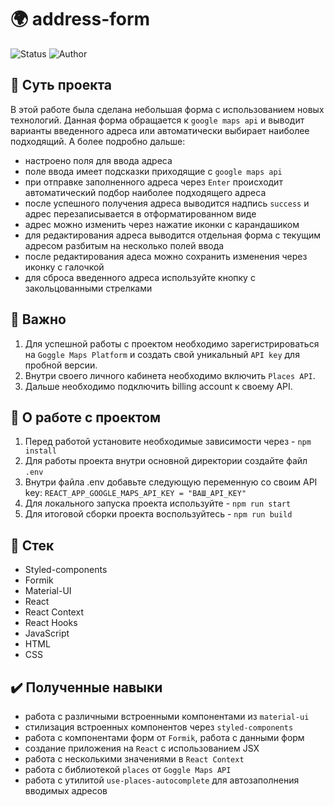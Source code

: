 # :earth_africa: address-form

<p>
  <img alt="Status" src="https://img.shields.io/badge/status-released-green" >
  <img alt="Author" src="https://img.shields.io/badge/author-MaximSinyukov-blue" />
</p>

## :scroll: Суть проекта

В этой работе была сделана небольшая форма с использованием новых технологий. Данная форма обращается к `google maps api` и выводит варианты введенного адреса или автоматически выбирает наиболее подходящий. А более подробно дальше:

* настроено поля для ввода адреса
* поле ввода имеет подсказки приходящие с `google maps api`
* при отправке заполненного адреса через `Enter` происходит автоматический подбор наиболее подходящего адреса
* после успешного получения адреса выводится надпись `success` и адрес перезаписывается в отформатированном виде
* адрес можно изменить через нажатие иконки с карандашиком
* для редактирования адреса выводится отдельная форма с текущим адресом разбитым на несколько полей ввода
* после редактирования адеса можно сохранить изменения через иконку с галочкой
* для сброса введенного адреса используйте кнопку с закольцованными стрелками

## :lobster: Важно

1. Для успешной работы с проектом необходимо зарегистрироваться на `Goggle Maps Platform` и создать свой уникальный `API key` для пробной версии.
2. Внутри своего личного кабинета необходимо включить `Places API`.
3. Дальше необходимо подключить billing account к своему API.

## :wrench: О работе с проектом

1. Перед работой установите необходимые зависимости через - `npm install`
2. Для работы проекта внутри основной директории создайте файл `.env`
3. Внутри файла .env добавьте следующую переменную со своим API key: ` REACT_APP_GOOGLE_MAPS_API_KEY = "ВАШ_API_KEY" `
4. Для локального запуска проекта используйте - `npm run start`
5. Для итоговой сборки проекта воспользуйтесь - `npm run build`

## :robot: Стек

- Styled-components
- Formik
- Material-UI
- React
- React Context
- React Hooks
- JavaScript
- HTML
- CSS

## :heavy_check_mark: Полученные навыки

* работа с различными встроенными компонентами из `material-ui`
* стилизация встроенных компонентов через `styled-components`
* работа с компонентами форм от `Formik`, работа с данными форм
* создание приложения на `React` с использованием JSX
* работа с несколькими значениями в `React Context`
* работа с библиотекой `places` от `Goggle Maps API`
* работа с утилитой `use-places-autocomplete` для автозаполнения вводимых адресов

